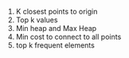 1) K closest points to origin
2) Top k values
3) Min heap and Max Heap
4) Min cost to connect to all points
5) top k frequent elements